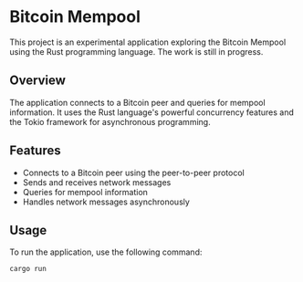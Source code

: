 # Bitcoin Mempool

This project is an experimental application exploring the Bitcoin Mempool using the Rust programming language. The work is still in progress.

## Overview

The application connects to a Bitcoin peer and queries for mempool information. It uses the Rust language's powerful concurrency features and the Tokio framework for asynchronous programming.

## Features

- Connects to a Bitcoin peer using the peer-to-peer protocol
- Sends and receives network messages
- Queries for mempool information
- Handles network messages asynchronously

## Usage

To run the application, use the following command:

```bash
cargo run
```
